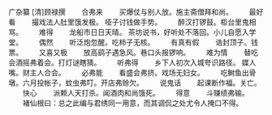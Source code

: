 广杂纂   [清]顾禄撰
　　合弗来
　　买爆仗与别人放。施主斋僧拜和尚。
　　最好看
　　撮戏法人肚里饿发极。  哑子讨钱做手势。
　　醉汉打锣鼓。柜台里鬼相骂。
　　难得
　　龙船市日日天晴。  茶坊说书，好听处不落回。小儿自愿入学堂。
　　偶然
　　听泛炮忽醒。吃柿子无核。
　　有真有假
　　诰封顶子。钱票。
　　又喜又极
　　放高鹞子遇急风。巷口头报锣响。
　　难为情
　　替吃会酒摇弗着会。打灯谜瞎猜。
　　听弗得
　　乡下人初次入城夸识路径。  媒人嘴。财主人合会。
　　必弗能 
　　看盛会弗挤。戏场无妇女。
　　吃鲥鱼出骨墩。六月投帐子，蚊虫弗叮。开店弗赊欠。
　　说鬼话
　　起课断作福。关亡。
　　快心
　　派赖人天打杀。闻酒肉和尚饿死。
　　得意
　　斗赚绩弗输。
　　褚仙根曰：总之此编与君绣同一用意，而其调侃之处尤令人掩口不得。
　　
